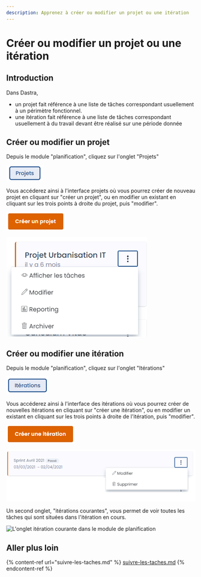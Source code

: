 ```yaml
---
description: Apprenez à créer ou modifier un projet ou une itération
---
```


# Créer ou modifier un projet ou une itération

## Introduction

Dans Dastra,

* &#x20;un projet fait référence à une liste de tâches correspondant usuellement à un périmètre fonctionnel.
* une itération fait référence à une liste de tâches correspondant usuellement à du travail devant être réalisé sur une période donnée

## Créer ou modifier un projet

Depuis le module "planification", cliquez sur l'onglet "Projets"

![Onglet projets](<../../.gitbook/assets/image (225).png>)

Vous accéderez ainsi à l'interface projets où vous pourrez créer de nouveau projet en cliquant sur "créer un projet", ou en modifier un existant en cliquant sur les trois points à droite du projet, puis "modifier".

![Bouton "créer un projet"](<../../.gitbook/assets/image (226).png>)

![Menu déroulant d'un projet](<../../.gitbook/assets/image (227).png>)

## Créer ou modifier une itération

Depuis le module "planification", cliquez sur l'onglet "Itérations"

![Onglet "Itérations"](<../../.gitbook/assets/image (228).png>)

Vous accéderez ainsi à l'interface des itérations où vous pourrez créer de nouvelles itérations en cliquant sur "créer une itération", ou en modifier un existant en cliquant sur les trois points à droite de l'itération, puis "modifier".

![Bouton " créer une itération"](<../../.gitbook/assets/image (229).png>)

![Menu déroulant d'une itération](<../../.gitbook/assets/image (230).png>)

Un second onglet, "itérations courantes", vous permet de voir toutes les tâches qui sont situées dans l'itération en cours.&#x20;

![L'onglet itération courante dans le module de planification](<../../.gitbook/assets/Capture web\_4-5-2022\_15256\_app.dastra.eu (1).jpeg>)

## Aller plus loin

{% content-ref url="suivre-les-taches.md" %}
[suivre-les-taches.md](suivre-les-taches.md)
{% endcontent-ref %}















